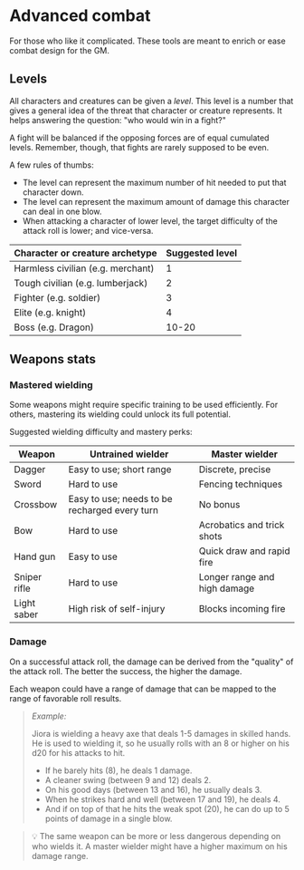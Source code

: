 # Advanced combat

For those who like it complicated. These tools are meant to enrich or ease combat design for the GM.

## Levels

All characters and creatures can be given a *level*.
This level is a number that gives a general idea of the threat that character or creature represents.
It helps answering the question: "who would win in a fight?"

A fight will be balanced if the opposing forces are of equal cumulated levels.
Remember, though, that fights are rarely supposed to be even.

A few rules of thumbs:
- The level can represent the maximum number of hit needed to put that character down.
- The level can represent the maximum amount of damage this character can deal in one blow.
- When attacking a character of lower level, the target difficulty of the attack roll is lower; and vice-versa.

| Character or creature archetype   | Suggested level |
| --------------------------------- | --------------- |
| Harmless civilian (e.g. merchant) | 1               |
| Tough civilian (e.g. lumberjack)  | 2               |
| Fighter (e.g. soldier)            | 3               |
| Elite (e.g. knight)               | 4               |
| Boss (e.g. Dragon)                | 10-20           |

## Weapons stats

### Mastered wielding

Some weapons might require specific training to be used efficiently.
For others, mastering its wielding could unlock its full potential.

Suggested wielding difficulty and mastery perks:

| Weapon       | Untrained wielder                             | Master wielder               |
| ------------ | --------------------------------------------- | ---------------------------- |
| Dagger       | Easy to use; short range                      | Discrete, precise            |
| Sword        | Hard to use                                   | Fencing techniques           |
| Crossbow     | Easy to use; needs to be recharged every turn | No bonus                     |
| Bow          | Hard to use                                   | Acrobatics and trick shots   |
| Hand gun     | Easy to use                                   | Quick draw and rapid fire    |
| Sniper rifle | Hard to use                                   | Longer range and high damage |
| Light saber  | High risk of self-injury                      | Blocks incoming fire         |

### Damage

On a successful attack roll, the damage can be derived from the "quality" of the attack roll.
The better the success, the higher the damage.

Each weapon could have a range of damage that can be mapped to the range of favorable roll results.

> _Example:_
> 
> Jiora is wielding a heavy axe that deals 1-5 damages in skilled hands.
> He is used to wielding it, so he usually rolls with an 8 or higher on his d20 for his attacks to hit.
> - If he barely hits (8), he deals 1 damage.
> - A cleaner swing (between 9 and 12) deals 2.
> - On his good days (between 13 and 16), he usually deals 3.
> - When he strikes hard and well (between 17 and 19), he deals 4.
> - And if on top of that he hits the weak spot (20), he can do up to 5 points of damage in a single blow.

> 💡 The same weapon can be more or less dangerous depending on who wields it.
> A master wielder might have a higher maximum on his damage range.
